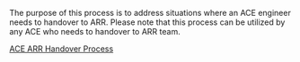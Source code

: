 The purpose of this process is to address situations where an ACE engineer needs to handover to ARR. Please note that this process can be utilized by any ACE who needs to handover to ARR team.

[ACE ARR Handover Process](https://msazure.visualstudio.com/AdvCloudEngSupport/_wiki/wikis/Azure%20ACE%20Wiki/33408/Handover-Process-ACE-ARR)